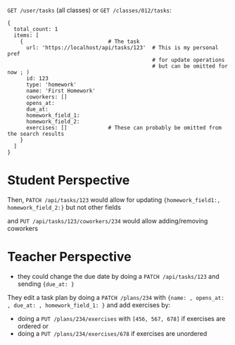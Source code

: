 `GET /user/tasks` (all classes) or `GET /classes/012/tasks`:

```coffee-script
{
  total_count: 1
  items: [
    {                           # The task
      url: 'https://localhost/api/tasks/123'  # This is my personal pref
                                              # for update operations
                                              # but can be omitted for now ; )
      id: 123
      type: 'homework'
      name: 'First Homework'
      coworkers: []
      opens_at:
      due_at:
      homework_field_1:
      homework_field_2:
      exercises: []             # These can probably be omitted from the search results
    }
  ]
}
```

# Student Perspective

Then, `PATCH /api/tasks/123` would allow for updating `{homework_field1:, homework_field_2:}` but not other fields

and `PUT /api/tasks/123/coworkers/234` would allow adding/removing coworkers




# Teacher Perspective

- they could change the due date by doing a `PATCH /api/tasks/123` and sending `{due_at: }`

They edit a task plan by doing a `PATCH /plans/234` with `{name: , opens_at: , due_at: , homework_field_1: }`
and add exercises by:
- doing a `PUT /plans/234/exercises` with `[456, 567, 678]` if exercises are ordered or
- doing a `PUT /plans/234/exercises/678` if exercises are unordered

